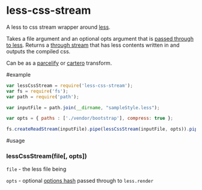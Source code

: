 less-css-stream
===============

A less to css stream wrapper around [less](https://github.com/less/less.js).

Takes a file argument and an optional opts argument that is [passed through to less](http://lesscss.org/#using-less-configuration). Returns a [through stream](https://github.com/dominictarr/through) that has less contents written in and outputs the compiled css.

Can be as a [parcelify](https://github.com/rotundasoftware/parcelify) or [cartero](https://github.com/rotundasoftware/cartero) transform.

#example
```javascript
var lessCssStream = require('less-css-stream');
var fs = require('fs');
var path = require('path');

var inputFile = path.join(__dirname, "sampleStyle.less");

var opts = { paths : ['./vendor/bootstrap'], compress: true };

fs.createReadStream(inputFile).pipe(lessCssStream(inputFile, opts)).pipe(process.stdout);
```

#usage

### lessCssStream(file[, opts])

`file` - the less file being

`opts` - optional [options hash](http://lesscss.org/#using-less-configuration) passed through to `less.render`
